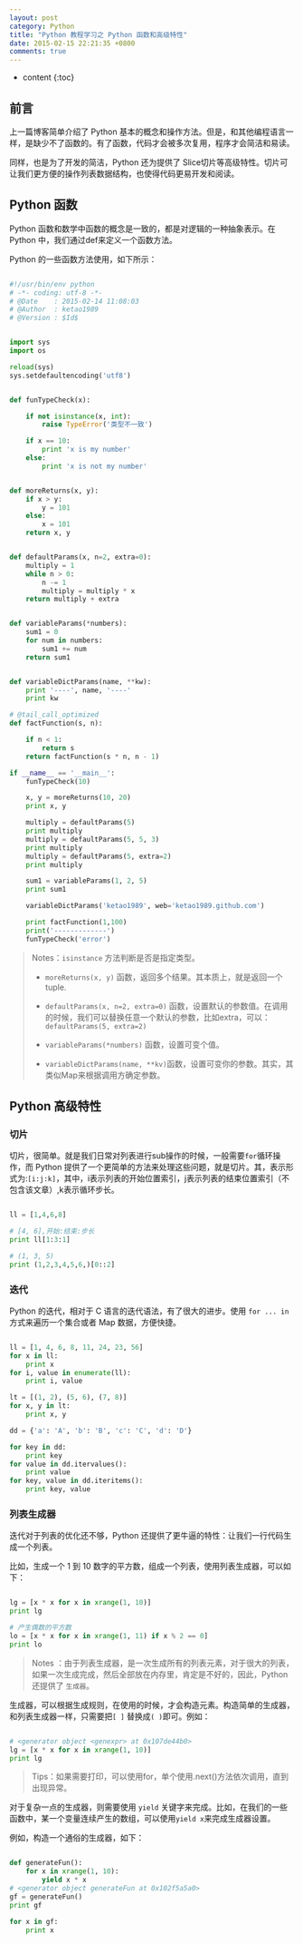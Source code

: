 ```yaml
---
layout: post
category: Python
title: "Python 教程学习之 Python 函数和高级特性"
date: 2015-02-15 22:21:35 +0800
comments: true
---
```


* content
{:toc}

## <a id="Intro">前言</a>

上一篇博客简单介绍了 Python 基本的概念和操作方法。但是，和其他编程语言一样，是缺少不了函数的。有了函数，代码才会被多次复用，程序才会简洁和易读。

同样，也是为了开发的简洁，Python 还为提供了 Slice切片等高级特性。切片可让我们更方便的操作列表数据结构，也使得代码更易开发和阅读。

## <a id="Function">Python 函数</a>

Python 函数和数学中函数的概念是一致的，都是对逻辑的一种抽象表示。在 Python 中，我们通过def来定义一个函数方法。

<!-- more -->

Python 的一些函数方法使用，如下所示：

``` python

#!/usr/bin/env python
# -*- coding: utf-8 -*-
# @Date    : 2015-02-14 11:08:03
# @Author  : ketao1989
# @Version : $Id$


import sys
import os

reload(sys)
sys.setdefaultencoding('utf8')


def funTypeCheck(x):

    if not isinstance(x, int):
        raise TypeError('类型不一致')

    if x == 10:
        print 'x is my number'
    else:
        print 'x is not my number'


def moreReturns(x, y):
    if x > y:
        y = 101
    else:
        x = 101
    return x, y


def defaultParams(x, n=2, extra=0):
    multiply = 1
    while n > 0:
        n -= 1
        multiply = multiply * x
    return multiply + extra


def variableParams(*numbers):
    sum1 = 0
    for num in numbers:
        sum1 += num
    return sum1


def variableDictParams(name, **kw):
    print '----', name, '----'
    print kw

# @tail_call_optimized
def factFunction(s, n):

    if n < 1:
        return s
    return factFunction(s * n, n - 1)

if __name__ == '__main__':
    funTypeCheck(10)

    x, y = moreReturns(10, 20)
    print x, y

    multiply = defaultParams(5)
    print multiply
    multiply = defaultParams(5, 5, 3)
    print multiply
    multiply = defaultParams(5, extra=2)
    print multiply

    sum1 = variableParams(1, 2, 5)
    print sum1

    variableDictParams('ketao1989', web='ketao1989.github.com')

    print factFunction(1,100)
    print('-------------')
    funTypeCheck('error')

```

> Notes：`isinstance` 方法判断是否是指定类型。
> 
> - `moreReturns(x, y)` 函数，返回多个结果。其本质上，就是返回一个tuple.
>
> - `defaultParams(x, n=2, extra=0)` 函数，设置默认的参数值。在调用的时候，我们可以替换任意一个默认的参数，比如extra，可以：`defaultParams(5, extra=2)`
> 
> - `variableParams(*numbers)` 函数，设置可变个值。
>
> - `variableDictParams(name, **kv)`函数，设置可变你的参数。其实，其类似Map来根据调用方确定参数。
> 


## <a id="Advanced">Python 高级特性</a>

### 切片

切片，很简单。就是我们日常对列表进行sub操作的时候，一般需要`for`循环操作，而 Python 提供了一个更简单的方法来处理这些问题，就是切片。其，表示形式为:`[i:j:k]`，其中，i表示列表的开始位置索引，j表示列表的结束位置索引（不包含该文章）,k表示循环步长。

``` python

ll = [1,4,6,8]

# [4, 6],开始:结束:步长
print ll[1:3:1]

# (1, 3, 5)
print (1,2,3,4,5,6,)[0::2]

```

### 迭代

Python 的迭代，相对于 C 语言的迭代语法，有了很大的进步。使用 `for ... in` 方式来遍历一个集合或者 Map 数据，方便快捷。

``` python

ll = [1, 4, 6, 8, 11, 24, 23, 56]
for x in ll:
    print x
for i, value in enumerate(ll):
    print i, value

lt = [(1, 2), (5, 6), (7, 8)]
for x, y in lt:
    print x, y

dd = {'a': 'A', 'b': 'B', 'c': 'C', 'd': 'D'}

for key in dd:
    print key
for value in dd.itervalues():
    print value
for key, value in dd.iteritems():
    print key, value

```

### 列表生成器

迭代对于列表的优化还不够，Python 还提供了更牛逼的特性：让我们一行代码生成一个列表。

比如，生成一个 1 到 10 数字的平方数，组成一个列表，使用列表生成器，可以如下：

``` python

lg = [x * x for x in xrange(1, 10)]
print lg

# 产生偶数的平方数
lo = [x * x for x in xrange(1, 11) if x % 2 == 0]
print lo

```

> Notes ：由于列表生成器，是一次生成所有的列表元素，对于很大的列表，如果一次生成完成，然后全部放在内存里，肯定是不好的，因此，Python 还提供了 `生成器`。
> 

生成器，可以根据生成规则，在使用的时候，才会构造元素。构造简单的生成器，和列表生成器一样，只需要把`[ ]` 替换成`( )`即可。例如：

``` python

# <generator object <genexpr> at 0x107de44b0>
lg = [x * x for x in xrange(1, 10)]
print lg

```

> Tips：如果需要打印，可以使用for，单个使用.next()方法依次调用，直到出现异常。

对于复杂一点的生成器，则需要使用 `yield` 关键字来完成。比如，在我们的一些函数中，某一个变量连续产生的数组，可以使用`yield x`来完成生成器设置。

例如，构造一个通俗的生成器，如下：

``` python

def generateFun():
    for x in xrange(1, 10):
        yield x * x
# <generator object generateFun at 0x102f5a5a0>
gf = generateFun()
print gf

for x in gf:
    print x

```
